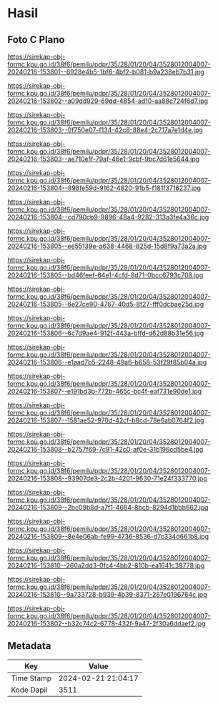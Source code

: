 # Hasil

## Foto C Plano

https://sirekap-obj-formc.kpu.go.id/38f6/pemilu/pdpr/35/28/01/20/04/3528012004007-20240216-153801--6928e4b5-1bf6-4bf2-b081-b9a238eb7b31.jpg

https://sirekap-obj-formc.kpu.go.id/38f6/pemilu/pdpr/35/28/01/20/04/3528012004007-20240216-153802--a09dd929-69dd-4854-ad10-aa88c724f6d7.jpg

https://sirekap-obj-formc.kpu.go.id/38f6/pemilu/pdpr/35/28/01/20/04/3528012004007-20240216-153803--0f750e07-f134-42c8-88e4-2c717a7e1d4e.jpg

https://sirekap-obj-formc.kpu.go.id/38f6/pemilu/pdpr/35/28/01/20/04/3528012004007-20240216-153803--ae710e1f-79af-46e1-9cbf-9bc7d61e5644.jpg

https://sirekap-obj-formc.kpu.go.id/38f6/pemilu/pdpr/35/28/01/20/04/3528012004007-20240216-153804--898fe59d-9162-4820-91b5-f181f3716237.jpg

https://sirekap-obj-formc.kpu.go.id/38f6/pemilu/pdpr/35/28/01/20/04/3528012004007-20240216-153804--cd790cb9-9896-48a4-9282-313a3fe4a36c.jpg

https://sirekap-obj-formc.kpu.go.id/38f6/pemilu/pdpr/35/28/01/20/04/3528012004007-20240216-153805--ee55139e-a638-4468-825d-15d8f9a73a2a.jpg

https://sirekap-obj-formc.kpu.go.id/38f6/pemilu/pdpr/35/28/01/20/04/3528012004007-20240216-153805--bd46feef-64e1-4cfd-8d71-0bcc6793c708.jpg

https://sirekap-obj-formc.kpu.go.id/38f6/pemilu/pdpr/35/28/01/20/04/3528012004007-20240216-153805--6e27ce90-4767-40d5-8f27-fff0dcbae25d.jpg

https://sirekap-obj-formc.kpu.go.id/38f6/pemilu/pdpr/35/28/01/20/04/3528012004007-20240216-153806--6c7d9ae4-912f-443a-bffd-d62d88b31e56.jpg

https://sirekap-obj-formc.kpu.go.id/38f6/pemilu/pdpr/35/28/01/20/04/3528012004007-20240216-153806--e1aad7b5-2248-49a6-b658-53f29f85b04a.jpg

https://sirekap-obj-formc.kpu.go.id/38f6/pemilu/pdpr/35/28/01/20/04/3528012004007-20240216-153807--e191bd3b-772b-465c-bc4f-eaf731e90de1.jpg

https://sirekap-obj-formc.kpu.go.id/38f6/pemilu/pdpr/35/28/01/20/04/3528012004007-20240216-153807--1581ae52-970d-42cf-b8cd-78e6ab0764f2.jpg

https://sirekap-obj-formc.kpu.go.id/38f6/pemilu/pdpr/35/28/01/20/04/3528012004007-20240216-153808--b2757f69-7c91-42c0-af0e-31b196cd5be4.jpg

https://sirekap-obj-formc.kpu.go.id/38f6/pemilu/pdpr/35/28/01/20/04/3528012004007-20240216-153808--93907de3-2c2b-4201-9630-71e24f333770.jpg

https://sirekap-obj-formc.kpu.go.id/38f6/pemilu/pdpr/35/28/01/20/04/3528012004007-20240216-153809--2bc09b8d-a7f1-4684-8bcb-8294d1bbb662.jpg

https://sirekap-obj-formc.kpu.go.id/38f6/pemilu/pdpr/35/28/01/20/04/3528012004007-20240216-153809--8e4e06ab-fe99-4736-8536-d7c334d661b8.jpg

https://sirekap-obj-formc.kpu.go.id/38f6/pemilu/pdpr/35/28/01/20/04/3528012004007-20240216-153810--260a2dd3-0fc4-4bb2-810b-ea1641c38778.jpg

https://sirekap-obj-formc.kpu.go.id/38f6/pemilu/pdpr/35/28/01/20/04/3528012004007-20240216-153810--9a733728-b939-4b39-8371-287e0196764c.jpg

https://sirekap-obj-formc.kpu.go.id/38f6/pemilu/pdpr/35/28/01/20/04/3528012004007-20240216-153802--b32c74c2-6778-432f-9a47-2f30a6ddaef2.jpg


## Metadata

| Key        | Value               |
| ---------- | ------------------- |
| Time Stamp | 2024-02-21 21:04:17 |
| Kode Dapil | 3511                |




